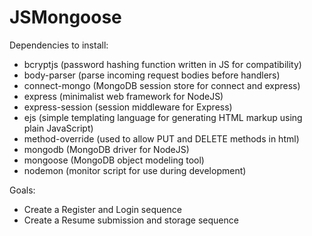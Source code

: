 # JSMongoose

Dependencies to install:
- bcryptjs (password hashing function written in JS for compatibility)
- body-parser (parse incoming request bodies before handlers)
- connect-mongo (MongoDB session store for connect and express)
- express (minimalist web framework for NodeJS)
- express-session (session middleware for Express)
- ejs (simple templating language for generating HTML markup using plain JavaScript)
- method-override (used to allow PUT and DELETE methods in html)
- mongodb (MongoDB driver for NodeJS)
- mongoose (MongoDB object modeling tool)
- nodemon (monitor script for use during development)

Goals:
- Create a Register and Login sequence
- Create a Resume submission and storage sequence